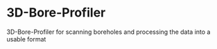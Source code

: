# 3D-Bore-Profiler
3D-Bore-Profiler for scanning boreholes and processing the data into a usable format
